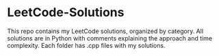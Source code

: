 # LeetCode-Solutions

This repo contains my LeetCode solutions, organized by category. All solutions are in Python with comments explaining the approach and time complexity.
Each folder has .cpp files with my solutions.
